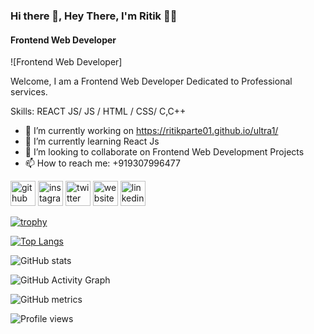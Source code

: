 ### Hi there 👋, Hey There, I'm Ritik 🙋‍♂️
#### Frontend Web Developer
![Frontend Web Developer]

Welcome, I am a Frontend Web Developer Dedicated to Professional services.

Skills: REACT JS/ JS / HTML / CSS/ C,C++

- 🔭 I’m currently working on https://ritikparte01.github.io/ultra1/ 
- 🌱 I’m currently learning React Js 
- 👯 I’m looking to collaborate on Frontend Web Development Projects 
- 📫 How to reach me: +919307996477 


[<img src='https://cdn.jsdelivr.net/npm/simple-icons@3.0.1/icons/github.svg' alt='github' height='40'>](https://github.com/ritikparte01)  [<img src='https://cdn.jsdelivr.net/npm/simple-icons@3.0.1/icons/instagram.svg' alt='instagram' height='40'>](https://www.instagram.com/ritikparte1/)  [<img src='https://cdn.jsdelivr.net/npm/simple-icons@3.0.1/icons/twitter.svg' alt='twitter' height='40'>](https://twitter.com/ritikparte12)  [<img src='https://cdn.jsdelivr.net/npm/simple-icons@3.0.1/icons/icloud.svg' alt='website' height='40'>](https://ritikparte01.github.io/React1/)  [<img src='https://cdn.jsdelivr.net/npm/simple-icons@3.0.1/icons/linkedin.svg' alt='linkedin' height='40'>](https://www.linkedin.com/in/ritik-parte-a9303320a/)  

[![trophy](https://github-profile-trophy.vercel.app/?username=ritikparte01&theme=midnight-purple)](https://github.com/ryo-ma/github-profile-trophy)

[![Top Langs](https://github-readme-stats.vercel.app/api/top-langs/?username=ritikparte01&theme=midnight-purple)](https://github.com/anuraghazra/github-readme-stats)

![GitHub stats](https://github-readme-stats.vercel.app/api?username=ritikparte01&&theme=midnight-purple&show_icons=true)  

![GitHub Activity Graph](https://activity-graph.herokuapp.com/graph?username=ritikparte01&theme=midnight-purple)  

![GitHub metrics](https://metrics.lecoq.io/ritikparte01)  

![Profile views](https://gpvc.arturio.dev/ritikparte01)  
